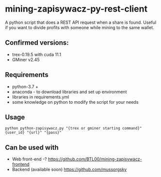 # mining-zapisywacz-py-rest-client
A python script that does a REST API request when a share is found. Useful if you want to divide profits with someone while mining to the same wallet. 

## Confirmed versions:
- trex-0.19.5 with cuda 11.1
- GMiner v2.45

## Requirements
 - python-3.7 +
 - anaconda - to download libraries and set up environment
 - libraries in requirements.yml
 - some knowledge on python to modify the script for your needs

## Usage
```call activate zapisywacz
python python-zapisywacz.py "{trex or gminer starting command}" {user_id} "{url}" "{pass}"
```

## Can be used with
 - Web front-end -? https://github.com/BTL00/mining-zapisywacz-frontend
 - Backend (available soon) https://github.com/mussorgsky
